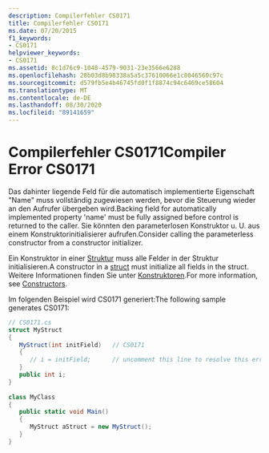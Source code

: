 ```yaml
---
description: Compilerfehler CS0171
title: Compilerfehler CS0171
ms.date: 07/20/2015
f1_keywords:
- CS0171
helpviewer_keywords:
- CS0171
ms.assetid: 8c1d76c9-1048-4579-9031-23e3566e6288
ms.openlocfilehash: 28b03d8b98338a5a5c37610066e1c8046560c97c
ms.sourcegitcommit: d579fb5e4b46745fd0f1f8874c94c6469ce58604
ms.translationtype: MT
ms.contentlocale: de-DE
ms.lasthandoff: 08/30/2020
ms.locfileid: "89141659"
---
```

# <a name="compiler-error-cs0171"></a><span data-ttu-id="c0d07-103">Compilerfehler CS0171</span><span class="sxs-lookup"><span data-stu-id="c0d07-103">Compiler Error CS0171</span></span>
<span data-ttu-id="c0d07-104">Das dahinter liegende Feld für die automatisch implementierte Eigenschaft "Name" muss vollständig zugewiesen werden, bevor die Steuerung wieder an den Aufrufer übergeben wird.</span><span class="sxs-lookup"><span data-stu-id="c0d07-104">Backing field for automatically implemented property 'name' must be fully assigned before control is returned to the caller.</span></span> <span data-ttu-id="c0d07-105">Sie könnten den parameterlosen Konstruktor u. U. aus einem Konstruktorinitialisierer aufrufen.</span><span class="sxs-lookup"><span data-stu-id="c0d07-105">Consider calling the parameterless constructor from a constructor initializer.</span></span>  
  
 <span data-ttu-id="c0d07-106">Ein Konstruktor in einer [Struktur](../language-reference/builtin-types/struct.md) muss alle Felder in der Struktur initialisieren.</span><span class="sxs-lookup"><span data-stu-id="c0d07-106">A constructor in a [struct](../language-reference/builtin-types/struct.md) must initialize all fields in the struct.</span></span> <span data-ttu-id="c0d07-107">Weitere Informationen finden Sie unter [Konstruktoren](../programming-guide/classes-and-structs/constructors.md).</span><span class="sxs-lookup"><span data-stu-id="c0d07-107">For more information, see [Constructors](../programming-guide/classes-and-structs/constructors.md).</span></span>  
  
 <span data-ttu-id="c0d07-108">Im folgenden Beispiel wird CS0171 generiert:</span><span class="sxs-lookup"><span data-stu-id="c0d07-108">The following sample generates CS0171:</span></span>  
  
```csharp  
// CS0171.cs  
struct MyStruct  
{  
   MyStruct(int initField)   // CS0171  
   {  
      // i = initField;      // uncomment this line to resolve this error  
   }  
   public int i;  
}  
  
class MyClass  
{  
   public static void Main()  
   {  
      MyStruct aStruct = new MyStruct();  
   }  
}  
```
